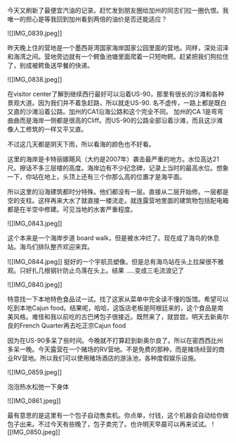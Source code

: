 今天又刷新了最便宜汽油的记录。赶忙发到朋友圈给加州的同志们拉一圈仇恨。我唯一的担心是等我回到加州看到两倍的油价是否还能适应？

![[IMG_0839.jpeg]]

昨天晚上住的营地是一个墨西哥湾国家海岸国家公园里面的营地。同样，深处沼泽和海湾之间。营地旁边就有一个鳄鱼池塘里面爬着一只短吻鳄。赶紧把我们狗拉住了，别成被鳄鱼送早餐的快递。

![[IMG_0838.jpeg]]

在visitor center了解到继续西行最好可以沿着US-90，那里有很长的沙滩和各种景观大道。因为我们并不着急赶路，所以就走US-90. 名不虚传，一路上都是既白又直的沙滩沿着公路。加州的CA1沿海公路和这个完全不同。 加州的CA 1是弯弯曲曲而是海岸一侧都是很高的Cliff。而US-90的公路全部沿着沙滩，而且这沙滩像人工修筑的一样又平又直。



不过这几天都是阴天下雨，所以看海的颜色也不好看。

这里的海岸是卡特丽娜飓风（大约是2007年）袭击最严重的地方。水位高达21尺。擦话不多三层楼的高度。海岸边有不少纪念碑，记录上当时的最高水位。想象一下，你站在地上，头顶上还有三个你那么高的位置才是海平面。

所以这里的沿海建筑都时分特殊。他们都没有一层。直接从二层开始修。一层都是空的支柱。这样再来大水了就直接一楼流走。就连露营地里面的建筑物包括配电箱都是在半空中修建。可见当地的水害严重程度。



![[IMG_0843.jpeg]]

这个本来是一个海岸步道 board walk，但是被水冲烂了。现在成了海鸟的休息站。海鸟们排队整齐欢迎来宾。

![[IMG_0844.jpeg]]
挺好的一个宇航员塑像。但是总有海鸟站在头上拉屎很不雅观。只好扎几根钢针防止鸟落在头上。结果 …..变成三毛流浪记了


![[IMG_0840.jpeg]]


特意找一下本地特色食品试一试。找了这家从菜单中完全读不懂的饭馆。希望可以吃到本地Cajun food。结果呢，哈哈，这饭店老板是阿根廷来的，这个食品是南美风格。难怪和我以前吃的古巴烤包子很接近。既然来了，就尝尝。明天去新奥尔良的French Quarter再去吃正宗Cajun food

因为在US-90多呆了些时间。今晚就不打算赶到新奥尔良了。所以在密西西比州多呆一晚。今天露营在一个赌场的RV营地。不是免费的那种，而是赌场经营的商业RV营地。所以我们可以使用赌场酒店的游泳池，各种度假娱乐设施。





![[IMG_0859.jpeg]]

泡泡热水松弛一下身体


![[IMG_0861.jpeg]]


最有意思的是这里有一个包子自动售卖机。你点单，付钱，这个机器会自动给你做包子出来。不过今天有些晚了，包子卖完了。也许明天早晨可以再来试试。
![[IMG_0850.jpeg]]
